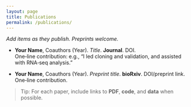 ```yaml
---
layout: page
title: Publications
permalink: /publications/
---
```


*Add items as they publish. Preprints welcome.*

- **Your Name**, Coauthors (Year). *Title*. **Journal**. DOI.  
  One‑line contribution: e.g., “I led cloning and validation, and assisted with RNA‑seq analysis.”

- **Your Name**, Coauthors (Year). *Preprint title*. **bioRxiv**. DOI/preprint link.  
  One‑line contribution.

> Tip: For each paper, include links to **PDF**, **code**, and **data** when possible.
